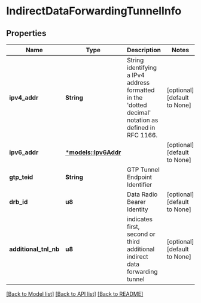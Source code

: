 # IndirectDataForwardingTunnelInfo

## Properties
Name | Type | Description | Notes
------------ | ------------- | ------------- | -------------
**ipv4_addr** | **String** | String identifying a IPv4 address formatted in the 'dotted decimal' notation as defined in RFC 1166.  | [optional] [default to None]
**ipv6_addr** | [***models::Ipv6Addr**](Ipv6Addr.md) |  | [optional] [default to None]
**gtp_teid** | **String** | GTP Tunnel Endpoint Identifier | 
**drb_id** | **u8** | Data Radio Bearer Identity | [optional] [default to None]
**additional_tnl_nb** | **u8** | indicates first, second or third additional indirect data forwarding tunnel | [optional] [default to None]

[[Back to Model list]](../README.md#documentation-for-models) [[Back to API list]](../README.md#documentation-for-api-endpoints) [[Back to README]](../README.md)


